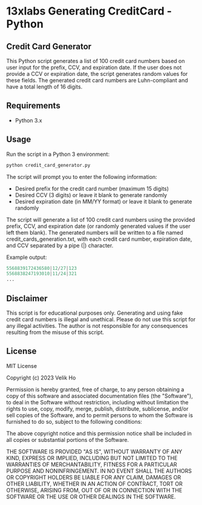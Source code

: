 # 13xlabs Generating CreditCard - Python

## Credit Card Generator

This Python script generates a list of 100 credit card numbers based on user input for the prefix, CCV, and expiration date. If the user does not provide a CCV or expiration date, the script generates random values for these fields. The generated credit card numbers are Luhn-compliant and have a total length of 16 digits.

## Requirements

- Python 3.x

## Usage

Run the script in a Python 3 environment:

```bash
python credit_card_generator.py
```

The script will prompt you to enter the following information:
- Desired prefix for the credit card number (maximum 15 digits)
- Desired CCV (3 digits) or leave it blank to generate randomly
- Desired expiration date (in MM/YY format) or leave it blank to generate randomly

The script will generate a list of 100 credit card numbers using the provided prefix, CCV, and expiration date (or randomly generated values if the user left them blank). The generated numbers will be written to a file named credit_cards_generation.txt, with each credit card number, expiration date, and CCV separated by a pipe (|) character.

Example output:

```python
5568839172436580|12/27|123
5568838247193010|11/24|321
...
```


## Disclaimer
This script is for educational purposes only. Generating and using fake credit card numbers is illegal and unethical. Please do not use this script for any illegal activities. The author is not responsible for any consequences resulting from the misuse of this script.

## License
MIT License

Copyright (c) 2023 Velik Ho

Permission is hereby granted, free of charge, to any person obtaining a copy
of this software and associated documentation files (the "Software"), to deal
in the Software without restriction, including without limitation the rights
to use, copy, modify, merge, publish, distribute, sublicense, and/or sell
copies of the Software, and to permit persons to whom the Software is
furnished to do so, subject to the following conditions:

The above copyright notice and this permission notice shall be included in all
copies or substantial portions of the Software.

THE SOFTWARE IS PROVIDED "AS IS", WITHOUT WARRANTY OF ANY KIND, EXPRESS OR
IMPLIED, INCLUDING BUT NOT LIMITED TO THE WARRANTIES OF MERCHANTABILITY,
FITNESS FOR A PARTICULAR PURPOSE AND NONINFRINGEMENT. IN NO EVENT SHALL THE
AUTHORS OR COPYRIGHT HOLDERS BE LIABLE FOR ANY CLAIM, DAMAGES OR OTHER
LIABILITY, WHETHER IN AN ACTION OF CONTRACT, TORT OR OTHERWISE, ARISING FROM,
OUT OF OR IN CONNECTION WITH THE SOFTWARE OR THE USE OR OTHER DEALINGS IN THE
SOFTWARE.